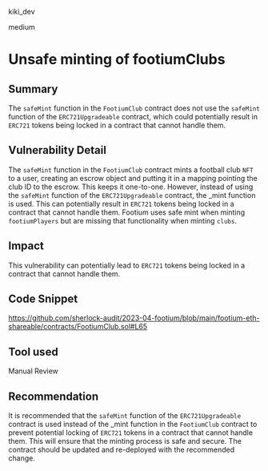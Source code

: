 kiki_dev

medium

# Unsafe minting of footiumClubs

## Summary
The `safeMint` function in the `FootiumClub` contract does not use the `safeMint` function of the `ERC721Upgradeable` contract, which could potentially result in `ERC721` tokens being locked in a contract that cannot handle them.


## Vulnerability Detail
The `safeMint` function in the `FootiumClub` contract mints a football club `NFT` to a user, creating an escrow object and putting it in a mapping pointing the club ID to the escrow. This keeps it one-to-one. However, instead of using the `safeMint` function of the `ERC721Upgradeable` contract, the _mint function is used. This can potentially result in `ERC721` tokens being locked in a contract that cannot handle them. Footium uses safe mint when minting `footiumPlayers` but are missing that functionality when minting `clubs`. 


## Impact
This vulnerability can potentially lead to `ERC721` tokens being locked in a contract that cannot handle them.


## Code Snippet
https://github.com/sherlock-audit/2023-04-footium/blob/main/footium-eth-shareable/contracts/FootiumClub.sol#L65
## Tool used

Manual Review

## Recommendation
It is recommended that the `safeMint` function of the `ERC721Upgradeable` contract is used instead of the _mint function in the `FootiumClub` contract to prevent potential locking of `ERC721` tokens in a contract that cannot handle them. This will ensure that the minting process is safe and secure. The contract should be updated and re-deployed with the recommended change.
